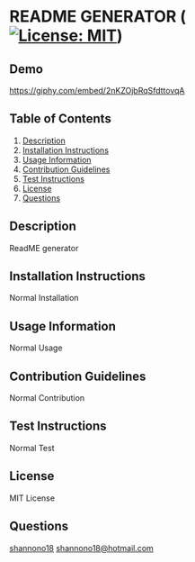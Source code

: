 # README GENERATOR ([![License: MIT](https://img.shields.io/badge/License-MIT-yellow.svg)](https://opensource.org/licenses/MIT))
  
## Demo
https://giphy.com/embed/2nKZOjbRqSfdttovqA

  ## Table of Contents
  1. <a href="#desc">Description</a>
  2. <a href="#install">Installation Instructions</a>
  3. <a href="#usage">Usage Information</a>
  4. <a href="#contribution">Contribution Guidelines</a>
  5. <a href="#test">Test Instructions</a>
  6. <a href="#license">License</a>
  7. <a href="#questions">Questions</a>
 
  ## <a name="desc">Description</a>
  ReadME generator
  ##  <a name="install">Installation Instructions</a>
  Normal Installation
  
  ## <a name="usage">Usage Information</a>
  
  Normal Usage
  
  ## <a name="contribution">Contribution Guidelines</a>
  Normal Contribution
  
  ## <a name="test">Test Instructions<a>
  Normal Test
  
  ## <a name="license">License</a>
  MIT License
  
  ## <a name="questions">Questions</a>
  <a href='https://github.com/shannono18'>shannono18</a>
  shannono18@hotmail.com
  
 
